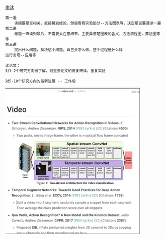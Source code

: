 <!--
 * @Description: 
 * @Version: 2.0
 * @Autor: lxp
 * @Date: 2021-07-26 15:25:30
 * @LastEditors: [lxp]
 * @LastEditTime: 2022-01-20 23:39:51
-->

[李沐](https://github.com/mli/paper-reading)

```
第一遍
	读摘要是否相关，直接跳到结论，然后看看实验部分--方法图表等，决定是否要通读一遍
第二遍
	标题一直读到最后，不需要太在意细节，主要弄清楚图表的含义，方法流程图，算法图等等
第三遍
	提出什么问题，解决这个问题，自己会怎么做，整个过程是什么样
进行复现--应用等

读论文：
对1-2个研究方向很了解，最重要论文的反复研读，重复实验

对5-10个研究方向的最新进展 -- 工作后
```
![论文参考](imgs/论文笔记参考.png)